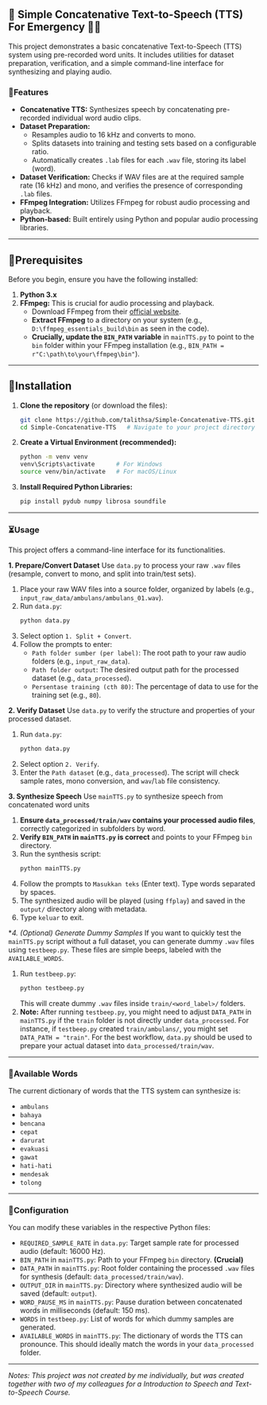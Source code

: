## 📢 Simple Concatenative Text-to-Speech (TTS) For Emergency 🚨✨
This project demonstrates a basic concatenative Text-to-Speech (TTS) system using pre-recorded word units. It includes utilities for dataset preparation, verification, and a simple command-line interface for synthesizing and playing audio.

### 🔎Features
  * **Concatenative TTS:** Synthesizes speech by concatenating pre-recorded individual word audio clips.
  * **Dataset Preparation:**
      * Resamples audio to 16 kHz and converts to mono.
      * Splits datasets into training and testing sets based on a configurable ratio.
      * Automatically creates `.lab` files for each `.wav` file, storing its label (word).
  * **Dataset Verification:** Checks if WAV files are at the required sample rate (16 kHz) and mono, and verifies the presence of corresponding `.lab` files.
  * **FFmpeg Integration:** Utilizes FFmpeg for robust audio processing and playback.
  * **Python-based:** Built entirely using Python and popular audio processing libraries.

-----
## 🚧Prerequisites
Before you begin, ensure you have the following installed:
1.  **Python 3.x**
2.  **FFmpeg:** This is crucial for audio processing and playback.
      * Download FFmpeg from their [official website](https://ffmpeg.org/download.html).
      * **Extract FFmpeg** to a directory on your system (e.g., `D:\ffmpeg_essentials_build\bin` as seen in the code).
      * **Crucially, update the `BIN_PATH` variable** in `mainTTS.py` to point to the `bin` folder within your FFmpeg installation (e.g., `BIN_PATH = r"C:\path\to\your\ffmpeg\bin"`).

-----
## 🎯Installation
1.  **Clone the repository** (or download the files):
    ```bash
    git clone https://github.com/talithsa/Simple-Concatenative-TTS.git
    cd Simple-Concatenative-TTS   # Navigate to your project directory
    ```
2.  **Create a Virtual Environment (recommended):**
    ```bash
    python -m venv venv
    venv\Scripts\activate      # For Windows
    source venv/bin/activate   # For macOS/Linux
    ```
3.  **Install Required Python Libraries:**
    ```bash
    pip install pydub numpy librosa soundfile
    ```

-----
### ⏳Usage
This project offers a command-line interface for its functionalities.

**1. Prepare/Convert Dataset**
Use `data.py` to process your raw `.wav` files (resample, convert to mono, and split into train/test sets).
1.  Place your raw WAV files into a source folder, organized by labels (e.g., `input_raw_data/ambulans/ambulans_01.wav`).
2.  Run `data.py`:
    ```bash
    python data.py
    ```
3.  Select option `1. Split + Convert`.
4.  Follow the prompts to enter:
      * `Path folder sumber (per label)`: The root path to your raw audio folders (e.g., `input_raw_data`).
      * `Path folder output`: The desired output path for the processed dataset (e.g., `data_processed`).
      * `Persentase training (cth 80)`: The percentage of data to use for the training set (e.g., `80`).
  
**2. Verify Dataset**
Use `data.py` to verify the structure and properties of your processed dataset.
1.  Run `data.py`:
    ```bash
    python data.py
    ```
2.  Select option `2. Verify`.
3.  Enter the `Path dataset` (e.g., `data_processed`). The script will check sample rates, mono conversion, and `wav`/`lab` file consistency.
   
**3. Synthesize Speech**
Use `mainTTS.py` to synthesize speech from concatenated word units
1.  **Ensure `data_processed/train/wav` contains your processed audio files**, correctly categorized in subfolders by word.
2.  **Verify `BIN_PATH` in `mainTTS.py` is correct** and points to your FFmpeg `bin` directory.
3.  Run the synthesis script:
    ```bash
    python mainTTS.py
    ```
4.  Follow the prompts to `Masukkan teks` (Enter text). Type words separated by spaces.
5.  The synthesized audio will be played (using `ffplay`) and saved in the `output/` directory along with metadata.
6.  Type `keluar` to exit.

**4. (Optional) Generate Dummy Samples*
If you want to quickly test the `mainTTS.py` script without a full dataset, you can generate dummy `.wav` files using `testbeep.py`. These files are simple beeps, labeled with the `AVAILABLE_WORDS`.
1.  Run `testbeep.py`:
    ```bash
    python testbeep.py
    ```
    This will create dummy `.wav` files inside `train/<word_label>/` folders.
2.  **Note:** After running `testbeep.py`, you might need to adjust `DATA_PATH` in `mainTTS.py` if the `train` folder is not directly under `data_processed`. For instance, if `testbeep.py` created `train/ambulans/`, you might set `DATA_PATH = "train"`. For the best workflow, `data.py` should be used to prepare your actual dataset into `data_processed/train/wav`.

-----
### 🔡Available Words
The current dictionary of words that the TTS system can synthesize is:
  * `ambulans`
  * `bahaya`
  * `bencana`
  * `cepat`
  * `darurat`
  * `evakuasi`
  * `gawat`
  * `hati-hati`
  * `mendesak`
  * `tolong`

-----
### 📌Configuration
You can modify these variables in the respective Python files:
  * `REQUIRED_SAMPLE_RATE` in `data.py`: Target sample rate for processed audio (default: 16000 Hz).
  * `BIN_PATH` in `mainTTS.py`: Path to your FFmpeg `bin` directory. **(Crucial)**
  * `DATA_PATH` in `mainTTS.py`: Root folder containing the processed `.wav` files for synthesis (default: `data_processed/train/wav`).
  * `OUTPUT_DIR` in `mainTTS.py`: Directory where synthesized audio will be saved (default: `output`).
  * `WORD_PAUSE_MS` in `mainTTS.py`: Pause duration between concatenated words in milliseconds (default: 150 ms).
  * `WORDS` in `testbeep.py`: List of words for which dummy samples are generated.
  * `AVAILABLE_WORDS` in `mainTTS.py`: The dictionary of words the TTS can pronounce. This should ideally match the words in your `data_processed` folder.
-----

*Notes: This project was not created by me individually, but was created together with two of my colleagues for a Introduction to Speech and Text-to-Speech Course.*
